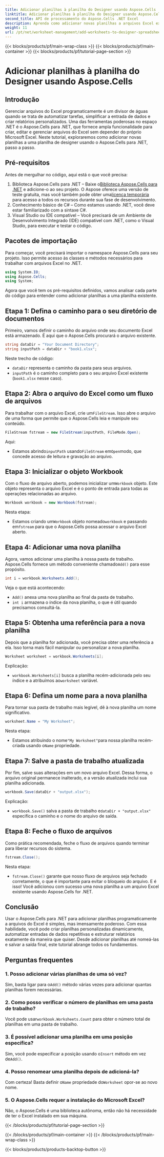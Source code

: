 ```yaml
---
title: Adicionar planilhas à planilha do Designer usando Aspose.Cells
linktitle: Adicionar planilhas à planilha do Designer usando Aspose.Cells
second_title: API de processamento do Aspose.Cells .NET Excel
description: Aprenda como adicionar novas planilhas a arquivos Excel existentes usando Aspose.Cells para .NET. Um guia passo a passo com exemplos, FAQs e muito mais para simplificar suas tarefas de codificação.
weight: 11
url: /pt/net/worksheet-management/add-worksheets-to-designer-spreadsheet/
---
```


{{< blocks/products/pf/main-wrap-class >}}
{{< blocks/products/pf/main-container >}}
{{< blocks/products/pf/tutorial-page-section >}}

# Adicionar planilhas à planilha do Designer usando Aspose.Cells

## Introdução
Gerenciar arquivos do Excel programaticamente é um divisor de águas quando se trata de automatizar tarefas, simplificar a entrada de dados e criar relatórios personalizados. Uma das ferramentas poderosas no espaço .NET é o Aspose.Cells para .NET, que fornece ampla funcionalidade para criar, editar e gerenciar arquivos do Excel sem depender do próprio Microsoft Excel. Neste tutorial, exploraremos como adicionar novas planilhas a uma planilha de designer usando o Aspose.Cells para .NET, passo a passo.
## Pré-requisitos
Antes de mergulhar no código, aqui está o que você precisa:
1.  Biblioteca Aspose.Cells para .NET – Baixe o[Biblioteca Aspose.Cells para .NET](https://releases.aspose.com/cells/net/) e adicione-o ao seu projeto. O Aspose oferece uma versão de teste gratuita, mas você também pode obter uma[licença temporária](https://purchase.aspose.com/temporary-license/) para acesso a todos os recursos durante sua fase de desenvolvimento.
2. Conhecimento básico de C# – Como estamos usando .NET, você deve estar familiarizado com a sintaxe C#.
3. Visual Studio ou IDE compatível – Você precisará de um Ambiente de Desenvolvimento Integrado (IDE) compatível com .NET, como o Visual Studio, para executar e testar o código.
## Pacotes de importação
Para começar, você precisará importar o namespace Aspose.Cells para seu projeto. Isso permite acesso às classes e métodos necessários para trabalhar com arquivos Excel no .NET.
```csharp
using System.IO;
using Aspose.Cells;
using System;
```
Agora que você tem os pré-requisitos definidos, vamos analisar cada parte do código para entender como adicionar planilhas a uma planilha existente.
## Etapa 1: Defina o caminho para o seu diretório de documentos
Primeiro, vamos definir o caminho do arquivo onde seu documento Excel está armazenado. É aqui que o Aspose.Cells procurará o arquivo existente.
```csharp
string dataDir = "Your Document Directory";
string inputPath = dataDir + "book1.xlsx";
```
Neste trecho de código:
- `dataDir` representa o caminho da pasta para seus arquivos.
- `inputPath` é o caminho completo para o seu arquivo Excel existente (`book1.xlsx` nesse caso).
## Etapa 2: Abra o arquivo do Excel como um fluxo de arquivos
 Para trabalhar com o arquivo Excel, crie um`FileStream`. Isso abre o arquivo de uma forma que permite que o Aspose.Cells leia e manipule seu conteúdo.
```csharp
FileStream fstream = new FileStream(inputPath, FileMode.Open);
```
Aqui:
-  Estamos abrindo`inputPath` usando`FileStream` em`Open`modo, que concede acesso de leitura e gravação ao arquivo.
## Etapa 3: Inicializar o objeto Workbook
 Com o fluxo de arquivo aberto, podemos inicializar um`Workbook` objeto. Este objeto representa o arquivo Excel e é o ponto de entrada para todas as operações relacionadas ao arquivo.
```csharp
Workbook workbook = new Workbook(fstream);
```
Nesta etapa:
-  Estamos criando um`Workbook` objeto nomeado`workbook` e passando em`fstream` para que o Aspose.Cells possa acessar o arquivo Excel aberto.
## Etapa 4: Adicionar uma nova planilha
 Agora, vamos adicionar uma planilha à nossa pasta de trabalho. Aspose.Cells fornece um método conveniente chamado`Add()` para esse propósito.
```csharp
int i = workbook.Worksheets.Add();
```
Veja o que está acontecendo:
- `Add()` anexa uma nova planilha ao final da pasta de trabalho.
- `int i` armazena o índice da nova planilha, o que é útil quando precisamos consultá-la.
## Etapa 5: Obtenha uma referência para a nova planilha
Depois que a planilha for adicionada, você precisa obter uma referência a ela. Isso torna mais fácil manipular ou personalizar a nova planilha.
```csharp
Worksheet worksheet = workbook.Worksheets[i];
```
Explicação:
- `workbook.Worksheets[i]` busca a planilha recém-adicionada pelo seu índice e a atribuímos ao`worksheet` variável.
## Etapa 6: Defina um nome para a nova planilha
Para tornar sua pasta de trabalho mais legível, dê à nova planilha um nome significativo.
```csharp
worksheet.Name = "My Worksheet";
```
Nesta etapa:
-  Estamos atribuindo o nome`"My Worksheet"`para nossa planilha recém-criada usando o`Name` propriedade.
## Etapa 7: Salve a pasta de trabalho atualizada
Por fim, salve suas alterações em um novo arquivo Excel. Dessa forma, o arquivo original permanece inalterado, e a versão atualizada inclui sua planilha adicionada.
```csharp
workbook.Save(dataDir + "output.xlsx");
```
Explicação:
- `workbook.Save()` salva a pasta de trabalho e`dataDir + "output.xlsx"` especifica o caminho e o nome do arquivo de saída.
## Etapa 8: Feche o fluxo de arquivos
Como prática recomendada, feche o fluxo de arquivos quando terminar para liberar recursos do sistema.
```csharp
fstream.Close();
```
Nesta etapa:
- `fstream.Close()` garante que nosso fluxo de arquivos seja fechado corretamente, o que é importante para evitar o bloqueio do arquivo.
E é isso! Você adicionou com sucesso uma nova planilha a um arquivo Excel existente usando Aspose.Cells for .NET.
## Conclusão
Usar o Aspose.Cells para .NET para adicionar planilhas programaticamente a arquivos do Excel é simples, mas imensamente poderoso. Com essa habilidade, você pode criar planilhas personalizadas dinamicamente, automatizar entradas de dados repetitivas e estruturar relatórios exatamente da maneira que quiser. Desde adicionar planilhas até nomeá-las e salvar a saída final, este tutorial abrange todos os fundamentos.
## Perguntas frequentes
### 1. Posso adicionar várias planilhas de uma só vez?
 Sim, basta ligar para o`Add()` método várias vezes para adicionar quantas planilhas forem necessárias.
### 2. Como posso verificar o número de planilhas em uma pasta de trabalho?
 Você pode usar`workbook.Worksheets.Count` para obter o número total de planilhas em uma pasta de trabalho.
### 3. É possível adicionar uma planilha em uma posição específica?
 Sim, você pode especificar a posição usando o`Insert` método em vez de`Add()`.
### 4. Posso renomear uma planilha depois de adicioná-la?
 Com certeza! Basta definir o`Name` propriedade do`Worksheet` opor-se ao novo nome.
### 5. O Aspose.Cells requer a instalação do Microsoft Excel?
Não, o Aspose.Cells é uma biblioteca autônoma, então não há necessidade de ter o Excel instalado em sua máquina.

{{< /blocks/products/pf/tutorial-page-section >}}

{{< /blocks/products/pf/main-container >}}
{{< /blocks/products/pf/main-wrap-class >}}

{{< blocks/products/products-backtop-button >}}
